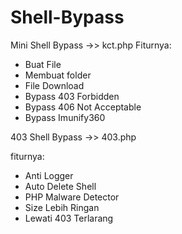 # Shell-Bypass
Mini Shell Bypass ->> kct.php
Fiturnya:
- Buat File
- Membuat folder
- File Download
- Bypass 403 Forbidden
- Bypass 406 Not Acceptable
- Bypass Imunify360

403 Shell Bypass ->> 403.php

fiturnya:
- Anti Logger
- Auto Delete Shell
- PHP Malware Detector
- Size Lebih Ringan
- Lewati 403 Terlarang
